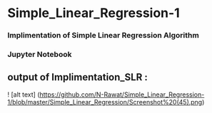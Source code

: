 # Simple_Linear_Regression-1
### Implimentation of Simple Linear Regression Algorithm 
### Jupyter Notebook 
## output of Implimentation_SLR :
! [alt text] (https://github.com/N-Rawat/Simple_Linear_Regression-1/blob/master/Simple_Linear_Regression/Screenshot%20(45).png)
